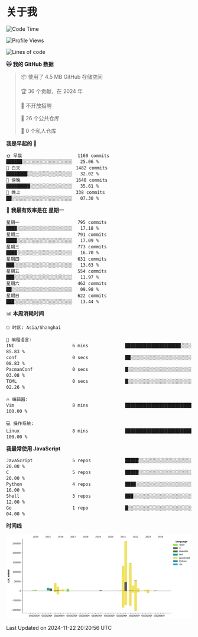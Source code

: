 # 关于我

<!--START_SECTION:waka-->
![Code Time](http://img.shields.io/badge/Code%20Time-891%20hrs%204%20mins-blue)

![Profile Views](http://img.shields.io/badge/%E4%B8%AA%E4%BA%BA%E8%B5%84%E6%96%99%E8%A7%82%E7%9C%8B%E6%AC%A1%E6%95%B0-3-blue)

![Lines of code](https://img.shields.io/badge/%E4%BB%8E%E3%80%8CHello%20World%E3%80%8D%E8%B5%B7%E6%88%91%E5%B7%B2%E7%BB%8F%E5%86%99%E4%BA%86-766.2%20thousand%20%E8%A1%8C%E4%BB%A3%E7%A0%81-blue)

**🐱 我的 GitHub 数据** 

> 📦  使用了 4.5 MB GitHub 存储空间 
 > 
> 🏆 36 个贡献，在 2024 年
 > 
> 🚫 不开放招聘
 > 
> 📜 26 个公共仓库 
 > 
> 🔑 0 个私人仓库 
 > 
**我是早起的 🐤** 

```text
🌞 早晨                     1160 commits        ██████░░░░░░░░░░░░░░░░░░░   25.06 % 
🌆 白天                     1482 commits        ████████░░░░░░░░░░░░░░░░░   32.02 % 
🌃 傍晚                     1648 commits        █████████░░░░░░░░░░░░░░░░   35.61 % 
🌙 晚上                     338 commits         ██░░░░░░░░░░░░░░░░░░░░░░░   07.30 % 
```
📅 **我最有效率是在 星期一** 

```text
星期一                      795 commits         ████░░░░░░░░░░░░░░░░░░░░░   17.18 % 
星期二                      791 commits         ████░░░░░░░░░░░░░░░░░░░░░   17.09 % 
星期三                      773 commits         ████░░░░░░░░░░░░░░░░░░░░░   16.70 % 
星期四                      631 commits         ███░░░░░░░░░░░░░░░░░░░░░░   13.63 % 
星期五                      554 commits         ███░░░░░░░░░░░░░░░░░░░░░░   11.97 % 
星期六                      462 commits         ██░░░░░░░░░░░░░░░░░░░░░░░   09.98 % 
星期日                      622 commits         ███░░░░░░░░░░░░░░░░░░░░░░   13.44 % 
```


📊 **本周消耗时间** 

```text
🕑︎ 时区: Asia/Shanghai

💬 编程语言: 
INI                      6 mins              █████████████████████░░░░   85.83 % 
conf                     0 secs              ██░░░░░░░░░░░░░░░░░░░░░░░   08.83 % 
PacmanConf               0 secs              █░░░░░░░░░░░░░░░░░░░░░░░░   03.08 % 
TOML                     0 secs              █░░░░░░░░░░░░░░░░░░░░░░░░   02.26 % 

🔥 编辑器: 
Vim                      8 mins              █████████████████████████   100.00 % 

💻 操作系统: 
Linux                    8 mins              █████████████████████████   100.00 % 
```

**我最常使用 JavaScript** 

```text
JavaScript               5 repos             █████░░░░░░░░░░░░░░░░░░░░   20.00 % 
C                        5 repos             █████░░░░░░░░░░░░░░░░░░░░   20.00 % 
Python                   4 repos             ████░░░░░░░░░░░░░░░░░░░░░   16.00 % 
Shell                    3 repos             ███░░░░░░░░░░░░░░░░░░░░░░   12.00 % 
Go                       1 repo              █░░░░░░░░░░░░░░░░░░░░░░░░   04.00 % 
```



**时间线**

![Lines of Code chart](https://raw.githubusercontent.com/Arondight/Arondight/master/assets/bar_graph.png)


 Last Updated on 2024-11-22 20:20:56 UTC
<!--END_SECTION:waka-->
